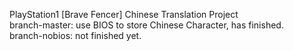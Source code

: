 PlayStation1 [Brave Fencer] Chinese Translation Project  
branch-master: use BIOS to store Chinese Character, has finished.  
branch-nobios: not finished yet.  